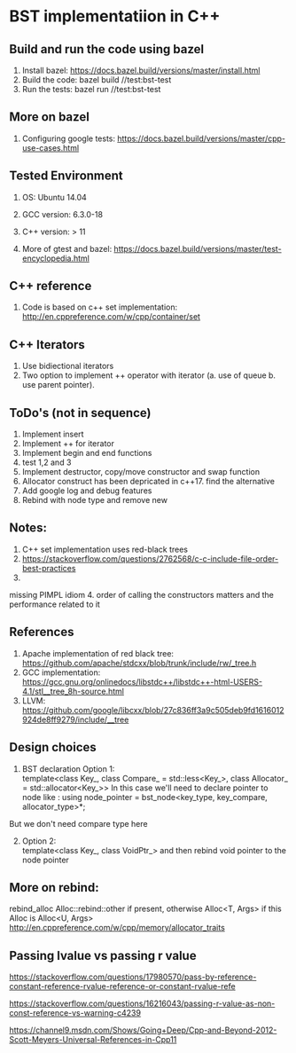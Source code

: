 # BST implementatiion in C++

## Build and run the code  using bazel
1. Install bazel: https://docs.bazel.build/versions/master/install.html
2. Build the code: bazel build //test:bst-test
3. Run the tests: bazel run //test:bst-test

## More on bazel
1. Configuring google tests: https://docs.bazel.build/versions/master/cpp-use-cases.html

## Tested Environment
1. OS: Ubuntu 14.04
2. GCC version: 6.3.0-18
3. C++ version: > 11

2. More of gtest and bazel: https://docs.bazel.build/versions/master/test-encyclopedia.html

## C++ reference
1. Code is based on c++ set implementation: http://en.cppreference.com/w/cpp/container/set

## C++ Iterators
1. Use bidiectional iterators
2. Two option to implement ++ operator with iterator (a. use of queue b. use parent pointer). 

 ## ToDo's (not in sequence)
 1. Implement insert
 2. Implement ++ for iterator
 3. Implement begin and end functions
 4. test 1,2 and 3
 5. Implement destructor, copy/move constructor and swap function
 6. Allocator construct has been depricated in c++17. find the alternative
 7. Add google log and debug features
 8. Rebind with node type and remove new

 ## Notes:
 1. C++ set implementation uses red-black trees
 2. https://stackoverflow.com/questions/2762568/c-c-include-file-order-best-practices
3. 
 missing PIMPL idiom
4. order of calling the constructors matters and the performance related to it

 ## References
1. Apache implementation of red black tree: https://github.com/apache/stdcxx/blob/trunk/include/rw/_tree.h
2. GCC implementation: https://gcc.gnu.org/onlinedocs/libstdc++/libstdc++-html-USERS-4.1/stl__tree_8h-source.html
3. LLVM: https://github.com/google/libcxx/blob/27c836ff3a9c505deb9fd1616012924de8ff9279/include/__tree



## Design choices
1. BST declaration 
Option 1:   
template<class Key_, class Compare_ = std::less<Key_>, class Allocator_ = std::allocator<Key_>> 
In this case we'll need to declare pointer to node like :
using node_pointer    = bst_node<key_type, key_compare, allocator_type>*;

But we don't need compare type here

2. Option 2:  
template<class Key_, class VoidPtr_>
and then rebind void pointer to the node pointer  

## More on rebind:
rebind_alloc<T>	Alloc::rebind<T>::other if present, otherwise Alloc<T, Args> if this Alloc is Alloc<U, Args>
http://en.cppreference.com/w/cpp/memory/allocator_traits

## Passing lvalue vs passing r value

https://stackoverflow.com/questions/17980570/pass-by-reference-constant-reference-rvalue-reference-or-constant-rvalue-refe

https://stackoverflow.com/questions/16216043/passing-r-value-as-non-const-reference-vs-warning-c4239

https://channel9.msdn.com/Shows/Going+Deep/Cpp-and-Beyond-2012-Scott-Meyers-Universal-References-in-Cpp11